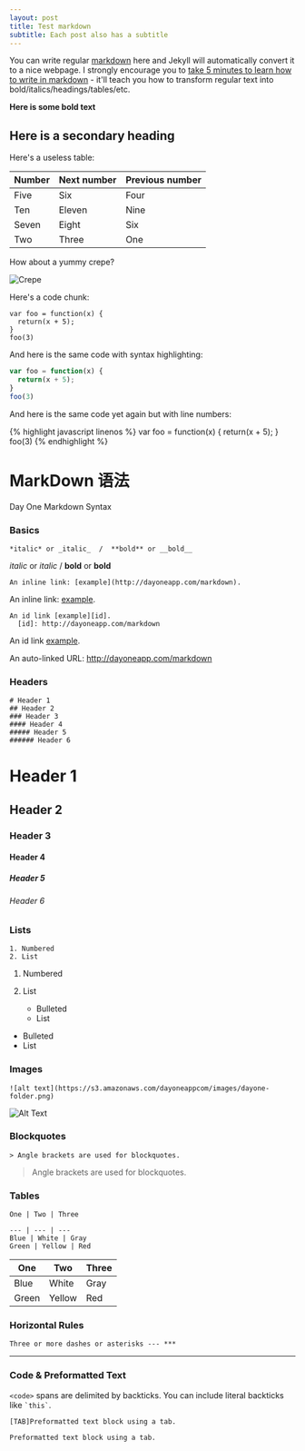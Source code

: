 ```yaml
---
layout: post
title: Test markdown
subtitle: Each post also has a subtitle
---
```


You can write regular [markdown](http://markdowntutorial.com/) here and Jekyll will automatically convert it to a nice webpage.  I strongly encourage you to [take 5 minutes to learn how to write in markdown](http://markdowntutorial.com/) - it'll teach you how to transform regular text into bold/italics/headings/tables/etc.

**Here is some bold text**

## Here is a secondary heading

Here's a useless table:
 
| Number | Next number | Previous number |
| :------ |:--- | :--- |
| Five | Six | Four |
| Ten | Eleven | Nine |
| Seven | Eight | Six |
| Two | Three | One |
 

How about a yummy crepe?

![Crepe](http://s3-media3.fl.yelpcdn.com/bphoto/cQ1Yoa75m2yUFFbY2xwuqw/348s.jpg)

Here's a code chunk:

~~~
var foo = function(x) {
  return(x + 5);
}
foo(3)
~~~

And here is the same code with syntax highlighting:

```javascript
var foo = function(x) {
  return(x + 5);
}
foo(3)
```

And here is the same code yet again but with line numbers:

{% highlight javascript linenos %}
var foo = function(x) {
  return(x + 5);
}
foo(3)
{% endhighlight %}


# MarkDown 语法

Day One Markdown Syntax


### Basics

	*italic* or _italic_  /  **bold** or __bold__
*italic* or _italic_  /  **bold** or __bold__

	An inline link: [example](http://dayoneapp.com/markdown).
	 
An inline link: [example](http://dayoneapp.com/markdown). 

	An id link [example][id].
 	  [id]: http://dayoneapp.com/markdown
 	  
An id link [example][id].

   [id]: http://dayoneapp.com/markdown
   
An auto-linked URL: http://dayoneapp.com/markdown


### Headers

	# Header 1
	## Header 2
	### Header 3
	#### Header 4
	##### Header 5
	###### Header 6


# Header 1
## Header 2
### Header 3
#### Header 4
##### Header 5
###### Header 6


### Lists

	1. Numbered 
	2. List
1. Numbered 
2. List

	- Bulleted
	- List
- Bulleted
- List


### Images

	![alt text](https://s3.amazonaws.com/dayoneappcom/images/dayone-folder.png)
	
![Alt Text](https://s3.amazonaws.com/dayoneappcom/images/dayone-folder.png)


### Blockquotes

	> Angle brackets are used for blockquotes.
	
> Angle brackets are used for blockquotes.


### Tables

	One | Two | Three

	--- | --- | ---
	Blue | White | Gray
	Green | Yellow | Red

One | Two | Three
--- | --- | ---
Blue | White | Gray
Green | Yellow | Red

### Horizontal Rules

	Three or more dashes or asterisks --- ***
	
---

### Code & Preformatted Text

`<code>` spans are delimited by backticks. You can include literal backticks like `` `this` ``.

	[TAB]Preformatted text block using a tab.

	Preformatted text block using a tab.

